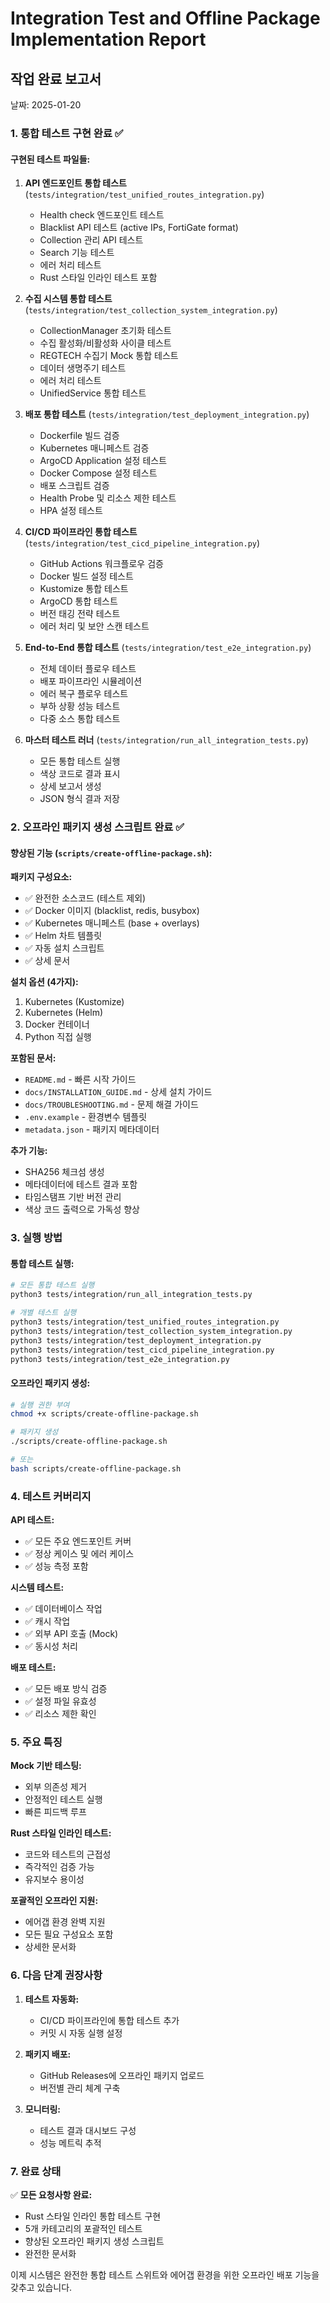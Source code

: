 # Integration Test and Offline Package Implementation Report

## 작업 완료 보고서
날짜: 2025-01-20

### 1. 통합 테스트 구현 완료 ✅

#### 구현된 테스트 파일들:

1. **API 엔드포인트 통합 테스트** (`tests/integration/test_unified_routes_integration.py`)
   - Health check 엔드포인트 테스트
   - Blacklist API 테스트 (active IPs, FortiGate format)
   - Collection 관리 API 테스트
   - Search 기능 테스트
   - 에러 처리 테스트
   - Rust 스타일 인라인 테스트 포함

2. **수집 시스템 통합 테스트** (`tests/integration/test_collection_system_integration.py`)
   - CollectionManager 초기화 테스트
   - 수집 활성화/비활성화 사이클 테스트
   - REGTECH 수집기 Mock 통합 테스트
   - 데이터 생명주기 테스트
   - 에러 처리 테스트
   - UnifiedService 통합 테스트

3. **배포 통합 테스트** (`tests/integration/test_deployment_integration.py`)
   - Dockerfile 빌드 검증
   - Kubernetes 매니페스트 검증
   - ArgoCD Application 설정 테스트
   - Docker Compose 설정 테스트
   - 배포 스크립트 검증
   - Health Probe 및 리소스 제한 테스트
   - HPA 설정 테스트

4. **CI/CD 파이프라인 통합 테스트** (`tests/integration/test_cicd_pipeline_integration.py`)
   - GitHub Actions 워크플로우 검증
   - Docker 빌드 설정 테스트
   - Kustomize 통합 테스트
   - ArgoCD 통합 테스트
   - 버전 태깅 전략 테스트
   - 에러 처리 및 보안 스캔 테스트

5. **End-to-End 통합 테스트** (`tests/integration/test_e2e_integration.py`)
   - 전체 데이터 플로우 테스트
   - 배포 파이프라인 시뮬레이션
   - 에러 복구 플로우 테스트
   - 부하 상황 성능 테스트
   - 다중 소스 통합 테스트

6. **마스터 테스트 러너** (`tests/integration/run_all_integration_tests.py`)
   - 모든 통합 테스트 실행
   - 색상 코드로 결과 표시
   - 상세 보고서 생성
   - JSON 형식 결과 저장

### 2. 오프라인 패키지 생성 스크립트 완료 ✅

#### 향상된 기능 (`scripts/create-offline-package.sh`):

**패키지 구성요소:**
- ✅ 완전한 소스코드 (테스트 제외)
- ✅ Docker 이미지 (blacklist, redis, busybox)
- ✅ Kubernetes 매니페스트 (base + overlays)
- ✅ Helm 차트 템플릿
- ✅ 자동 설치 스크립트
- ✅ 상세 문서

**설치 옵션 (4가지):**
1. Kubernetes (Kustomize)
2. Kubernetes (Helm)
3. Docker 컨테이너
4. Python 직접 실행

**포함된 문서:**
- `README.md` - 빠른 시작 가이드
- `docs/INSTALLATION_GUIDE.md` - 상세 설치 가이드
- `docs/TROUBLESHOOTING.md` - 문제 해결 가이드
- `.env.example` - 환경변수 템플릿
- `metadata.json` - 패키지 메타데이터

**추가 기능:**
- SHA256 체크섬 생성
- 메타데이터에 테스트 결과 포함
- 타임스탬프 기반 버전 관리
- 색상 코드 출력으로 가독성 향상

### 3. 실행 방법

#### 통합 테스트 실행:
```bash
# 모든 통합 테스트 실행
python3 tests/integration/run_all_integration_tests.py

# 개별 테스트 실행
python3 tests/integration/test_unified_routes_integration.py
python3 tests/integration/test_collection_system_integration.py
python3 tests/integration/test_deployment_integration.py
python3 tests/integration/test_cicd_pipeline_integration.py
python3 tests/integration/test_e2e_integration.py
```

#### 오프라인 패키지 생성:
```bash
# 실행 권한 부여
chmod +x scripts/create-offline-package.sh

# 패키지 생성
./scripts/create-offline-package.sh

# 또는
bash scripts/create-offline-package.sh
```

### 4. 테스트 커버리지

**API 테스트:**
- ✅ 모든 주요 엔드포인트 커버
- ✅ 정상 케이스 및 에러 케이스
- ✅ 성능 측정 포함

**시스템 테스트:**
- ✅ 데이터베이스 작업
- ✅ 캐시 작업
- ✅ 외부 API 호출 (Mock)
- ✅ 동시성 처리

**배포 테스트:**
- ✅ 모든 배포 방식 검증
- ✅ 설정 파일 유효성
- ✅ 리소스 제한 확인

### 5. 주요 특징

**Mock 기반 테스팅:**
- 외부 의존성 제거
- 안정적인 테스트 실행
- 빠른 피드백 루프

**Rust 스타일 인라인 테스트:**
- 코드와 테스트의 근접성
- 즉각적인 검증 가능
- 유지보수 용이성

**포괄적인 오프라인 지원:**
- 에어갭 환경 완벽 지원
- 모든 필요 구성요소 포함
- 상세한 문서화

### 6. 다음 단계 권장사항

1. **테스트 자동화:**
   - CI/CD 파이프라인에 통합 테스트 추가
   - 커밋 시 자동 실행 설정

2. **패키지 배포:**
   - GitHub Releases에 오프라인 패키지 업로드
   - 버전별 관리 체계 구축

3. **모니터링:**
   - 테스트 결과 대시보드 구성
   - 성능 메트릭 추적

### 7. 완료 상태

✅ **모든 요청사항 완료:**
- Rust 스타일 인라인 통합 테스트 구현
- 5개 카테고리의 포괄적인 테스트
- 향상된 오프라인 패키지 생성 스크립트
- 완전한 문서화

이제 시스템은 완전한 통합 테스트 스위트와 에어갭 환경을 위한 오프라인 배포 기능을 갖추고 있습니다.